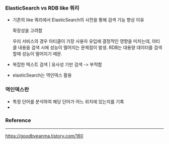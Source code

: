 ### ElasticSearch vs RDB like 쿼리
- 기존의 like 쿼리에서 ElasticSearch의 사전을 통해 검색 기능 향상 이유
    
    확장성을 고려함
    
    우리 서비스의 경우 아티클이 가장 사용자 유입에 결정적인 영향을 미치는데, 아티클 내용을 검색 시에 성능이 떨어지는 문제점이 발생. RDB는 대용량 데이터를 검색할때 성능이 떨어지기 때문.
- 복잡한 텍스트 검색 | 유사성 기반 검색 -> 부적합
- elasticSearch는 역인덱스 활용


### 역인덱스란
- 특정 단어를 분석하여 해당 단어가 어느 위치에 있는지를 기록
-  
### Reference
---
https://goodbyeanma.tistory.com/160